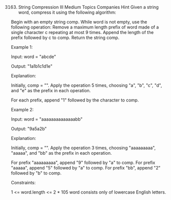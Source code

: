 3163. String Compression III
Medium
Topics
Companies
Hint
Given a string word, compress it using the following algorithm:

Begin with an empty string comp. While word is not empty, use the following operation:
Remove a maximum length prefix of word made of a single character c repeating at most 9 times.
Append the length of the prefix followed by c to comp.
Return the string comp.

 

Example 1:

Input: word = "abcde"

Output: "1a1b1c1d1e"

Explanation:

Initially, comp = "". Apply the operation 5 times, choosing "a", "b", "c", "d", and "e" as the prefix in each operation.

For each prefix, append "1" followed by the character to comp.

Example 2:

Input: word = "aaaaaaaaaaaaaabb"

Output: "9a5a2b"

Explanation:

Initially, comp = "". Apply the operation 3 times, choosing "aaaaaaaaa", "aaaaa", and "bb" as the prefix in each operation.

For prefix "aaaaaaaaa", append "9" followed by "a" to comp.
For prefix "aaaaa", append "5" followed by "a" to comp.
For prefix "bb", append "2" followed by "b" to comp.
 

Constraints:

1 <= word.length <= 2 * 105
word consists only of lowercase English letters.